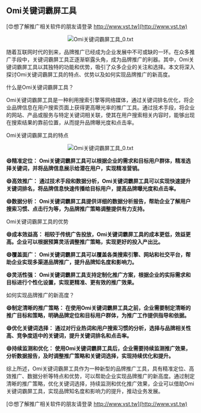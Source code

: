 ## **Omi关键词霸屏工具**

[😍想了解推广相关软件的朋友请登录 http://www.vst.tw](http://www.vst.tw)

 <center><img src="https://vst.tw/MP4/tuiguang/png/8.png" alt="Omi关键词霸屏工具_0.txt"></center>

随着互联网时代的到来，品牌推广已经成为企业发展中不可或缺的一环。在众多推广手段中，关键词霸屏工具正逐渐崭露头角，成为品牌推广的利器。其中，Omi关键词霸屏工具以其独特的功能和优势，吸引了众多企业的关注和选择。本文将深入探讨Omi关键词霸屏工具的特点、优势以及如何实现品牌推广的新高度。

什么是Omi关键词霸屏工具？

Omi关键词霸屏工具是一种利用搜索引擎等网络媒体，通过关键词排名优化，将企业品牌信息在用户搜索页面上获得更高曝光率的推广工具。通过技术手段，将企业的网站、产品或服务与特定关键词相关联，使其在用户搜索相关内容时，能够出现在搜索结果的靠前位置，从而提升品牌曝光度和点击率。

Omi关键词霸屏工具的特点

 <center><img src="https://vst.tw/MP4/tuiguang/png/1.png" alt="Omi关键词霸屏工具_0.txt"></center>

**😄精准定位： Omi关键词霸屏工具可以根据企业的需求和目标用户群体，精准选择关键词，并将品牌信息展示给潜在用户，实现精准营销。**

**😄高效推广： 通过技术手段和数据分析，Omi关键词霸屏工具可以实现快速提升关键词排名，将品牌信息快速传播给目标用户，提高品牌曝光度和点击率。**

**😄数据分析： Omi关键词霸屏工具提供详细的数据分析报告，帮助企业了解用户搜索习惯、点击行为等，为品牌推广策略调整提供有力支持。**

Omi关键词霸屏工具的优势

**😄成本效益高： 相较于传统广告投放，Omi关键词霸屏工具的成本更低，效益更高。企业可以根据预算灵活调整推广策略，实现更好的投入产出比。**

**😄覆盖面广： Omi关键词霸屏工具可以覆盖各类搜索引擎、网站和社交平台，帮助企业实现多渠道品牌推广，提升品牌知名度和影响力。**

**😄灵活性强： Omi关键词霸屏工具支持定制化推广方案，根据企业的实际需求和目标进行个性化设置，实现更精准、更有效的推广效果。**

如何实现品牌推广的新高度？

**😄制定清晰的推广策略： 在使用Omi关键词霸屏工具之前，企业需要制定清晰的推广目标和策略，明确品牌定位和目标用户群体，为推广工作提供指导和依据。**

**😄优化关键词选择： 通过对行业热词和用户搜索习惯的分析，选择与品牌相关性高、竞争度适中的关键词，提升关键词排名和点击率。**

**😄持续监测和优化： 使用Omi关键词霸屏工具后，企业需要持续监测推广效果，分析数据报告，及时调整推广策略和关键词选择，实现持续优化和提升。**

综上所述，Omi关键词霸屏工具作为一种新型的品牌推广工具，具有精准定位、高效推广、数据分析等特点和优势，可以帮助企业实现品牌推广的新高度。通过制定清晰的推广策略，优化关键词选择，持续监测和优化推广效果，企业可以借助Omi关键词霸屏工具，实现品牌知名度和影响力的提升，推动业务发展。

[😍想了解推广相关软件的朋友请登录 http://www.vst.tw](http://www.vst.tw)



